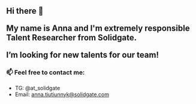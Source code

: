 ## Hi there 👋 <p> My name is Anna and I'm extremely responsible Talent Researcher from Solidgate. <p> I’m looking for new talents for our team! 
### 📫 Feel free to contact me:
- TG: @at_solidgate
- Email: anna.tiutiunnyk@solidgate.com


